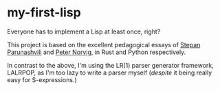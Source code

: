 # my-first-lisp

Everyone has to implement a Lisp at least once, right?

This project is based on the excellent pedagogical essays of
[Stepan Parunashvili](https://stopa.io/post/222) and
[Peter Norvig](https://norvig.com/lispy.html), in Rust and Python respectively.

In contrast to the above, I'm using the LR(1) parser generator framework,
LALRPOP, as I'm too lazy to write a parser myself (_despite_ it being really
easy for S-expressions.)
